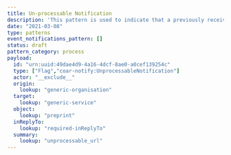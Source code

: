 ```yaml
---
title: Un-processable Notification
description: 'This pattern is used to indicate that a previously received Notify notification was un-processable for some reason. The reason is given in the `summary` property.'
date: "2021-03-08"
type: patterns
event_notifications_pattern: []
status: draft
pattern_category: process
payload:
  id: "urn:uuid:49dae4d9-4a16-4dcf-8ae0-a0cef139254c"
  type: ["Flag","coar-notify:UnprocessableNotification"]
  actor: "__exclude__"
  origin:
    lookup: "generic-organisation"
  target:
    lookup: "generic-service"
  object:
    lookup: "preprint"
  inReplyTo:
    lookup: "required-inReplyTo"
  summary:
    lookup: "unprocessable_url"
---
```


